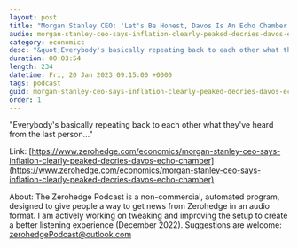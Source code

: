 ```yaml
---
layout: post
title: "Morgan Stanley CEO: 'Let's Be Honest, Davos Is An Echo Chamber'"
audio: morgan-stanley-ceo-says-inflation-clearly-peaked-decries-davos-echo-chamber-0
category: economics
desc: "&quot;Everybody's basically repeating back to each other what they've heard from the last person...&quot;"
duration: 00:03:54
length: 234
datetime: Fri, 20 Jan 2023 09:15:00 +0000
tags: podcast
guid: morgan-stanley-ceo-says-inflation-clearly-peaked-decries-davos-echo-chamber-0
order: 1
---
```

&quot;Everybody's basically repeating back to each other what they've heard from the last person...&quot;

Link: [https://www.zerohedge.com/economics/morgan-stanley-ceo-says-inflation-clearly-peaked-decries-davos-echo-chamber](https://www.zerohedge.com/economics/morgan-stanley-ceo-says-inflation-clearly-peaked-decries-davos-echo-chamber)

About: The Zerohedge Podcast is a non-commercial, automated program, designed to give people a way to get news from Zerohedge in an audio format.  I am actively working on tweaking and improving the setup to create a better listening experience (December 2022).  Suggestions are welcome: [zerohedgePodcast@outlook.com](mailto:zerohedgePodcast@outlook.com)